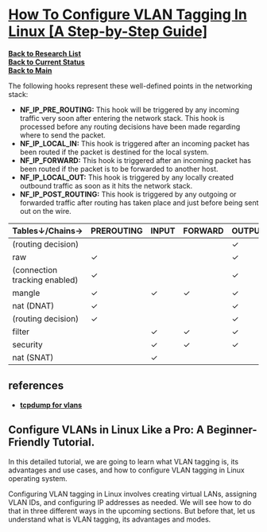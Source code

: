 # **[How To Configure VLAN Tagging In Linux [A Step-by-Step Guide]](https://ostechnix.com/configure-vlan-tagging-in-linux/)**


**[Back to Research List](../../../../../research_list.md)**\
**[Back to Current Status](../../../../../../development/status/weekly/current_status.md)**\
**[Back to Main](../../../../../../README.md)**

The following hooks represent these well-defined points in the networking stack:

- **NF_IP_PRE_ROUTING:** This hook will be triggered by any incoming traffic very soon after entering the network stack. This hook is processed before any routing decisions have been made regarding where to send the packet.
- **NF_IP_LOCAL_IN:** This hook is triggered after an incoming packet has been routed if the packet is destined for the local system.
- **NF_IP_FORWARD:** This hook is triggered after an incoming packet has been routed if the packet is to be forwarded to another host.
- **NF_IP_LOCAL_OUT:** This hook is triggered by any locally created outbound traffic as soon as it hits the network stack.
- **NF_IP_POST_ROUTING:** This hook is triggered by any outgoing or forwarded traffic after routing has taken place and just before being sent out on the wire.

| Tables↓/Chains→               | PREROUTING | INPUT | FORWARD | OUTPUT | POSTROUTING |
|-------------------------------|------------|-------|---------|--------|-------------|
| (routing decision)            |            |       |         | ✓      |             |
| raw                           | ✓          |       |         | ✓      |             |
| (connection tracking enabled) | ✓          |       |         | ✓      |             |
| mangle                        | ✓          | ✓     | ✓       | ✓      | ✓           |
| nat (DNAT)                    | ✓          |       |         | ✓      |             |
| (routing decision)            | ✓          |       |         | ✓      |             |
| filter                        |            | ✓     | ✓       | ✓      |             |
| security                      |            | ✓     | ✓       | ✓      |             |
| nat (SNAT)                    |            | ✓     |         |        | ✓           |


## references

- **[tcpdump for vlans](https://access.redhat.com/solutions/2630851#:~:text=You%20can%20verify%20the%20incoming,To%20capture%20the%20issue%20live.)**

## Configure VLANs in Linux Like a Pro: A Beginner-Friendly Tutorial.

In this detailed tutorial, we are going to learn what VLAN tagging is, its advantages and use cases, and how to configure VLAN tagging in Linux operating system.

Configuring VLAN tagging in Linux involves creating virtual LANs, assigning VLAN IDs, and configuring IP addresses as needed. We will see how to do that in three different ways in the upcoming sections. But before that, let us understand what is VLAN tagging, its advantages and modes.

